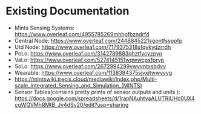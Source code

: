 # Existing Documentation

- Mints Sensing Systems: https://www.overleaf.com/4955785269mhhpfbzndrfd
- Central Node: https://www.overleaf.com/2448845221sgpntfssppfp
- Utd Node: https://www.overleaf.com/7179375318sfqvkydzrrdh
- PoLo: https://www.overleaf.com/3142789883qhztfvcyzpyn
- VaLo: https://www.overleaf.com/5274145151wqwwcpsfpryp
- SoLo: https://www.overleaf.com/2672994299ywyvntxsbdvv
- Wearable: https://www.overleaf.com/1138384375sjvxjtwwyyvg
- https://mintswiki.trecis.cloud/mediawiki/index.php/Multi-scale_Integrated_Sensing_and_Simulation_(MINTS)
- Sensor Tables(contains pretty prints of sensor outputs and units ): https://docs.google.com/spreadsheets/d/1rapNAuhtyaALUTRiUHc0UX4cqWQVMhRMtB_Jv4dSv20/edit?usp=sharing 
